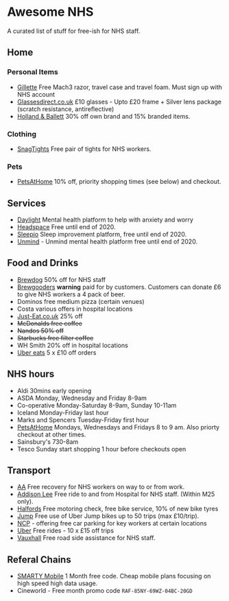 # Awesome NHS

A curated list of stuff for free-ish for NHS staff.

## Home

### Personal Items
* [Gillette](https://www.gillette.co.uk/nhsfrontline.list?utm_source=nhs-frontline-march-workflow-580) Free Mach3 razor, travel case and travel foam. Must sign up with NHS account
* [Glassesdirect.co.uk](https://www.glassesdirect.co.uk/help/nhs-staff-terms-and-conditions/) £10 glasses - Upto £20 frame + Silver lens package (scratch resistance, antireflective)
* [Holland & Ballett](https://www.hollandandbarrett.com/info/nhs/) 30% off own brand and 15% branded items.

### Clothing
* [SnagTights](https://snagtights.com/pages/tights-for-nhs) Free pair of tights for NHS workers.

### Pets
* [PetsAtHome](https://www.petsathome.com/shop/en/pets/pet-talk/pets-and-coronavirus-our-story) 10% off, priority shopping times (see below) and checkout.

## Services
* [Daylight](http://trydaylight.com/nhs-staff) Mental health platform to help with anxiety and worry
* [Headspace](https://help.headspace.com/hc/en-us/articles/360044971154-Headspace-for-the-NHS) Free until end of 2020.
* [Sleepio](http://sleepio.com/nhs-staff) Sleep improvement platform, free until end of 2020.
* [Unmind](https://nhs.unmind.com/signup) - Unmind mental health platform free until end of 2020.

## Food and Drinks
* [Brewdog](https://www.brewdog.com/uk/drivethru) 50% off for NHS staff
* [Brewgooders](https://www.brewgooder.com/oneonus) **warning** paid for by customers. Customers can donate £6 to give NHS workers a 4 pack of beer.
* Dominos free medium pizza (certain venues)
* Costa various offers in hospital locations
* [Just-Eat.co.uk](https://www.just-eat.co.uk/explore/nhs-discount) 25% off
* ~~McDonalds free coffee~~
* ~~Nandos 50% off~~
* ~~Starbucks free filter coffee~~
* WH Smith 20% off in hospital locations
* [Uber eats](https://www.uber.com/gb/en/u/nhs-hsc-covid-19/) 5 x £10 off orders

## NHS hours
* Aldi 30mins early opening
* ASDA Monday, Wednesday and Friday 8-9am
* Co-operative Monday-Saturday 8-9am, Sunday 10-11am
* Iceland Monday-Friday last hour
* Marks and Spencers Tuesday-Friday first hour
* [PetsAtHome](https://www.petsathome.com/shop/en/pets/pet-talk/pets-and-coronavirus-our-story) Mondays, Wednesdays and Fridays 8 to 9 am. Also priorty checkout at other times.
* Sainsbury's 730-8am
* Tesco Sunday start shopping 1 hour before checkouts open

## Transport
* [AA](https://www.theaa.com/breakdown-cover/nhs-covid-19-service) Free recovery for NHS workers on way to or from work.
* [Addison Lee](https://www.addisonlee.com/nhs-sign-up/) Free ride to and from Hospital for NHS staff. (Within M25 only).
* [Halfords](https://www.halfords.com/customer-services/shopping-at-halfords/covid-19-updates.html#nhs-pledge) Free motoring check, free bike service, 10% of new bike tyres
* [Jump](https://www.jump.com/gb/en/nhs/) Free use of Uber Jump bikes up to 50 trips (max £10/trip).
* [NCP](https://www.ncp.co.uk/parking-solutions/free-parking-nhs-staff/) - offering free car parking for key workers at certain locations
* [Uber](https://www.uber.com/gb/en/u/nhs-hsc-covid-19/) Free rides - 10 x £15 off trips
* [Vauxhall](https://www.vauxhall.co.uk/index.html) Free road side assistance for NHS staff.

## Referal Chains
* [SMARTY Mobile](http://referme.to/UqTWTpx) 1 Month free code. Cheap mobile plans focusing on high speed high data usage.
* Cineworld - Free month promo code `RAF-85NY-69WZ-04BC-20GD`